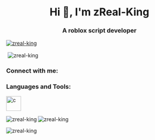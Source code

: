 <h1 align="center">Hi 👋, I'm zReal-King</h1>
<h3 align="center">A roblox script developer</h3>


<p align="left"> <a href="https://github.com/ryo-ma/github-profile-trophy"><img src="https://github-profile-trophy.vercel.app/?username=zreal-king" alt="zreal-king" /></a> </p>

<p>&nbsp;<img align="center" src="https://github-readme-stats.vercel.app/api?username=zreal-king&show_icons=true&locale=en" alt="zreal-king" /></p>

<h3 align="left">Connect with me:</h3>
<p align="left">
</p>

<h3 align="left">Languages and Tools:</h3>
<p align="left"> <a href="https://www.lua.org/" target="_blank" rel="noreferrer"> <img src="https://www.lua.org/images/luaa.gif" alt="c" width="40" height="40"/> </a> </p>

<p><img align="left" src="https://github-readme-stats.vercel.app/api/top-langs?username=zreal-king&show_icons=true&locale=en&layout=compact" alt="zreal-king" /></p>


<p><img align="center" src="https://github-readme-streak-stats.herokuapp.com/?user=zreal-king&" alt="zreal-king" /></p>

<p align="left"> <img src="https://komarev.com/ghpvc/?username=zreal-king&label=Profile%20views&color=0e75b6&style=flat" alt="zreal-king" /> </p>
